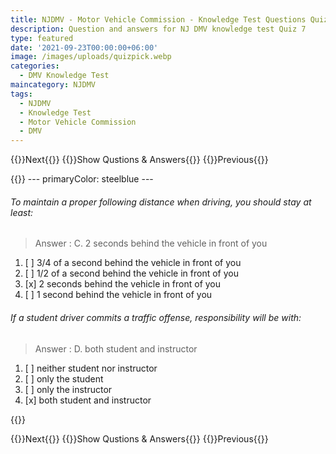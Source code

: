 ```yaml
---
title: NJDMV - Motor Vehicle Commission - Knowledge Test Questions Quiz 7
description: Question and answers for NJ DMV knowledge test Quiz 7
type: featured
date: '2021-09-23T00:00:00+06:00'
image: /images/uploads/quizpick.webp
categories:
  - DMV Knowledge Test
maincategory: NJDMV
tags:
  - NJDMV
  - Knowledge Test
  - Motor Vehicle Commission
  - DMV
---
```


{{<prevbutton linksrc="njmvc-motor-vehicle-commission-knowledge-quiz1/" >}}Next{{</prevbutton >}}
{{<quizbutton linksrc="../../blog/njmvc-motor-vehicle-commission-knowledge-test-7/" >}}Show Qustions & Answers{{</quizbutton >}}
{{<prevbutton linksrc="njmvc-motor-vehicle-commission-knowledge-quiz6/" >}}Previous{{</prevbutton >}}


{{<quizdown>}}
	---
	primaryColor: steelblue 
	---

######  To maintain a proper following distance when driving, you should stay at least:
> Answer : C.  2 seconds behind the vehicle in front of you
1. [ ]  3/4 of a second behind the vehicle in front of you
1. [ ]  1/2 of a second behind the vehicle in front of you
1. [x]  2 seconds behind the vehicle in front of you
1. [ ]  1 second behind the vehicle in front of you


######  If a student driver commits a traffic offense, responsibility will be with:
> Answer : D.  both student and instructor
1. [ ]  neither student nor instructor
1. [ ]  only the student
1. [ ]  only the instructor
1. [x]  both student and instructor



{{</quizdown >}}

{{<prevbutton linksrc="njmvc-motor-vehicle-commission-knowledge-quiz1/" >}}Next{{</prevbutton >}}
{{<quizbutton linksrc="../../blog/njmvc-motor-vehicle-commission-knowledge-test-7/" >}}Show Qustions & Answers{{</quizbutton >}}
{{<prevbutton linksrc="njmvc-motor-vehicle-commission-knowledge-quiz6/" >}}Previous{{</prevbutton >}}

